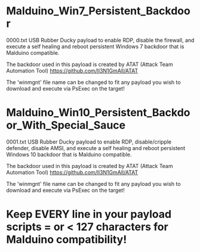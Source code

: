 # Malduino_Win7_Persistent_Backdoor
0000.txt
USB Rubber Ducky payload to enable RDP, disable the firewall, and execute a self healing and reboot persistent Windows 7 backdoor that is Malduino compatible.

The backdoor used in this payload is created by ATAT (Attack Team Automation Tool) https://github.com/ll3N1GmAll/ATAT

The 'winmgnt' file name can be changed to fit any payload you wish to download and execute via PsExec on the target!

# Malduino_Win10_Persistent_Backdoor_With_Special_Sauce
0001.txt
USB Rubber Ducky payload to enable RDP, disable/cripple defender, disable AMSI, and execute a self healing and reboot persistent Windows 10 backdoor that is Malduino compatible.

The backdoor used in this payload is created by ATAT (Attack Team Automation Tool) https://github.com/ll3N1GmAll/ATAT

The 'winmgnt' file name can be changed to fit any payload you wish to download and execute via PsExec on the target!


# Keep EVERY line in your payload scripts = or < 127 characters for Malduino compatibility!
